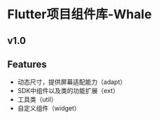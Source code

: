 # Flutter项目组件库-Whale
## v1.0
## Features
- 动态尺寸，提供屏幕适配能力（adapt）
- SDK中组件以及类的功能扩展（ext）
- 工具类（util）
- 自定义组件（widget）